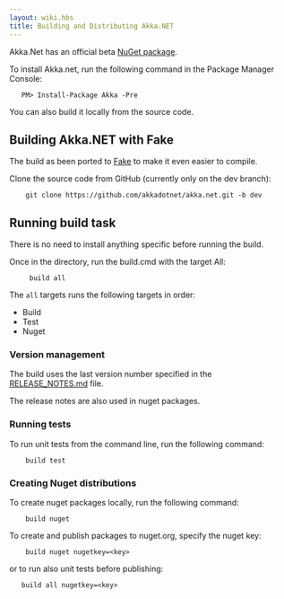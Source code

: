 ```yaml
---
layout: wiki.hbs
title: Building and Distributing Akka.NET
---
```

Akka.Net has an official beta [NuGet package](http://www.nuget.org/packages/Akka).

To install Akka.net, run the following command in the Package Manager Console:
````
   PM> Install-Package Akka -Pre
````

You can also build it locally from the source code.

## Building Akka.NET with Fake

The build as been ported to [Fake](http://fsharp.github.io/FAKE/) to make it even easier to compile.

Clone the source code from GitHub (currently only on the dev branch):

````
    git clone https://github.com/akkadotnet/akka.net.git -b dev
````

## Running build task

There is no need to install anything specific before running the build.

Once in the directory, run the build.cmd with the target All:

````
     build all
````

The ```all``` targets runs the following targets in order:
* Build
* Test
* Nuget

### Version management

The build uses the last version number specified in the [RELEASE_NOTES.md](https://github.com/akkadotnet/akka.net/blob/dev/RELEASE_NOTES.md) file.

The release notes are also used in nuget packages.

### Running tests

To run unit tests from the command line, run the following command:

````
    build test
````

### Creating Nuget distributions

To create nuget packages locally, run the following command:

````
    build nuget
````

To create and publish packages to nuget.org, specify the nuget key:
````
    build nuget nugetkey=<key>
````

or to run also unit tests before publishing:
````
   build all nugetkey=<key>
````
